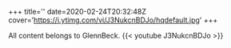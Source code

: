+++
title=''
date=2020-02-24T20:32:48Z
cover='https://i.ytimg.com/vi/J3NukcnBDJo/hqdefault.jpg'
+++

All content belongs to GlennBeck.
{{< youtube J3NukcnBDJo >}}
